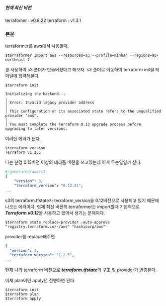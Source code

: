 ##### 현재 최신 버전
terrafomer : v0.8.22
terraform : v1.3.1

### 본문

terraformer를 aws에서 사용할때,
```shell
$terraformer import aws --resources=s3 --profile=minhan --regions=ap-northeast-2
```
를 사용하여 s3 폴더가 만들어졌다고 해보자.
s3 폴더로 이동하여 terraform init을 터미널에 입력해본다.
```shell
$terraform init

Initializing the backend...
╷
│ Error: Invalid legacy provider address
│ 
│ This configuration or its associated state refers to the unqualified provider "aws".
│ 
│ You must complete the Terraform 0.13 upgrade process before upgrading to later versions.
```
이러한 에러가 뜬다.
```
$terraform version
Terraform v1.2.5
```
나는 분명 0.13버전 이상의 테라폼 버전을 쓰고있는데 이게 무슨일일까 싶다.

```yaml
#/generated/aws/s3
{
    "version": 3,
    "terraform_version": "0.12.31",
...
```
s3의 terraform.tfstate가 terraform_version을 0.12버전으로 사용되고 있기 때문에 나오는 에러이다.
현재 최신 버전의 terraformer는 import할때 기본적으로 ***Terraform v0.12***을 사용하고 있어서 생기는 문제이다.

```shell
$terraform state replace-provider -auto-approve "registry.terraform.io/-/aws" "hashicorp/aws"
```
provider를 replace해주면 

```yaml
{
  "version": 4,
  "terraform_version": "1.2.5",
...
```
현재 나의 terraform 버전으로 ***terraform.tfstate***의 구조 및 provider가 변경된다.


이제 plan이던 apply던 진행하면 된다.
```shell
$terraform init
$terraform plan
$terraform apply
```


